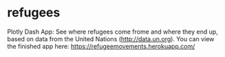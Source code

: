 # refugees
Plotly Dash App: See where refugees come frome and where they end up, based on data from the United Nations (http://data.un.org). 
You can view the finished app here: https://refugeemovements.herokuapp.com/
